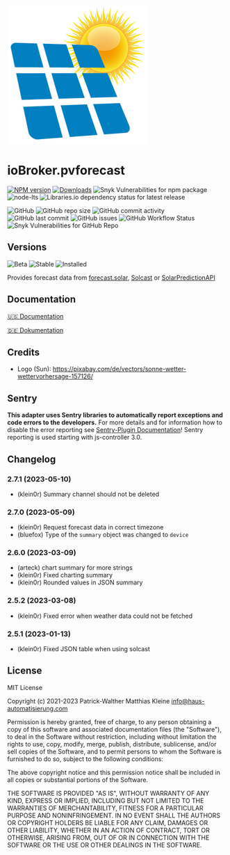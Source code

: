 ![Logo](admin/pvforecast.png)

# ioBroker.pvforecast

[![NPM version](https://img.shields.io/npm/v/iobroker.pvforecast?style=flat-square)](https://www.npmjs.com/package/iobroker.pvforecast)
[![Downloads](https://img.shields.io/npm/dm/iobroker.pvforecast?label=npm%20downloads&style=flat-square)](https://www.npmjs.com/package/iobroker.pvforecast)
![Snyk Vulnerabilities for npm package](https://img.shields.io/snyk/vulnerabilities/npm/iobroker.pvforecast?label=npm%20vulnerabilities&style=flat-square)
![node-lts](https://img.shields.io/node/v-lts/iobroker.pvforecast?style=flat-square)
![Libraries.io dependency status for latest release](https://img.shields.io/librariesio/release/npm/iobroker.pvforecast?label=npm%20dependencies&style=flat-square)

![GitHub](https://img.shields.io/github/license/iobroker-community-adapters/iobroker.pvforecast?style=flat-square)
![GitHub repo size](https://img.shields.io/github/repo-size/iobroker-community-adapters/iobroker.pvforecast?logo=github&style=flat-square)
![GitHub commit activity](https://img.shields.io/github/commit-activity/m/iobroker-community-adapters/iobroker.pvforecast?logo=github&style=flat-square)
![GitHub last commit](https://img.shields.io/github/last-commit/iobroker-community-adapters/iobroker.pvforecast?logo=github&style=flat-square)
![GitHub issues](https://img.shields.io/github/issues/iobroker-community-adapters/iobroker.pvforecast?logo=github&style=flat-square)
![GitHub Workflow Status](https://img.shields.io/github/actions/workflow/status/iobroker-community-adapters/iobroker.pvforecast/test-and-release.yml?branch=main&logo=github&style=flat-square)
![Snyk Vulnerabilities for GitHub Repo](https://img.shields.io/snyk/vulnerabilities/github/iobroker-community-adapters/iobroker.pvforecast?label=repo%20vulnerabilities&logo=github&style=flat-square)

## Versions

![Beta](https://img.shields.io/npm/v/iobroker.pvforecast.svg?color=red&label=beta)
![Stable](http://iobroker.live/badges/pvforecast-stable.svg)
![Installed](http://iobroker.live/badges/pvforecast-installed.svg)

Provides forecast data from [forecast.solar](https://forecast.solar), [Solcast](https://solcast.com/) or [SolarPredictionAPI](https://rapidapi.com/stromdao-stromdao-default/api/solarenergyprediction/)

## Documentation

[🇺🇸 Documentation](./docs/en/README.md)

[🇩🇪 Dokumentation](./docs/de/README.md)

## Credits

- Logo (Sun): https://pixabay.com/de/vectors/sonne-wetter-wettervorhersage-157126/

## Sentry

**This adapter uses Sentry libraries to automatically report exceptions and code errors to the developers.** For more details and for information how to disable the error reporting see [Sentry-Plugin Documentation](https://github.com/ioBroker/plugin-sentry#plugin-sentry)! Sentry reporting is used starting with js-controller 3.0.

## Changelog
<!--
    Placeholder for the next version (at the beginning of the line):
    ### **WORK IN PROGRESS**
-->
### 2.7.1 (2023-05-10)
* (klein0r) Summary channel should not be deleted

### 2.7.0 (2023-05-09)
* (klein0r) Request forecast data in correct timezone
* (bluefox) Type of the `summary` object was changed to `device`

### 2.6.0 (2023-03-09)
* (arteck) chart summary for more strings
* (klein0r) Fixed charting summary
* (klein0r) Rounded values in JSON summary

### 2.5.2 (2023-03-08)
* (klein0r) Fixed error when weather data could not be fetched

### 2.5.1 (2023-01-13)
* (klein0r) Fixed JSON table when using solcast

## License
MIT License

Copyright (c) 2021-2023 Patrick-Walther
                        Matthias Kleine <info@haus-automatisierung.com>

Permission is hereby granted, free of charge, to any person obtaining a copy
of this software and associated documentation files (the "Software"), to deal
in the Software without restriction, including without limitation the rights
to use, copy, modify, merge, publish, distribute, sublicense, and/or sell
copies of the Software, and to permit persons to whom the Software is
furnished to do so, subject to the following conditions:

The above copyright notice and this permission notice shall be included in all
copies or substantial portions of the Software.

THE SOFTWARE IS PROVIDED "AS IS", WITHOUT WARRANTY OF ANY KIND, EXPRESS OR
IMPLIED, INCLUDING BUT NOT LIMITED TO THE WARRANTIES OF MERCHANTABILITY,
FITNESS FOR A PARTICULAR PURPOSE AND NONINFRINGEMENT. IN NO EVENT SHALL THE
AUTHORS OR COPYRIGHT HOLDERS BE LIABLE FOR ANY CLAIM, DAMAGES OR OTHER
LIABILITY, WHETHER IN AN ACTION OF CONTRACT, TORT OR OTHERWISE, ARISING FROM,
OUT OF OR IN CONNECTION WITH THE SOFTWARE OR THE USE OR OTHER DEALINGS IN THE
SOFTWARE.
